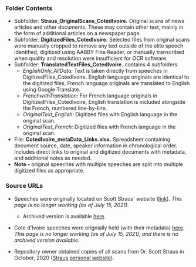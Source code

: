### Folder Contents
* Subfolder: **Straus_OriginalScans_CotedIvoire.** Original scans of news articles and other documents. These may contain other text, mainly in the form of additional articles on a newspaper page.
* Subfolder: **DigitizedFiles_CotedIvoire.** Selected files from original scans were manually cropped to remove any text outside of the elite speech identified, digitized using AABBY Fine Reader, or manually transcribed when quality and resolution were insufficient for OCR software.
* Subfolder: **TranslatedTextFiles_CotedIvoire.** contains 4 subfolders:
    * *EnglishOnly_AllData:* Text is taken directly from speeches in DigitizedFiles_CotedIvoire. English language originals are identical to the digitized files, French language originals are translated to English using Google Translate. 
    * *FrenchwithTranslation:* For French language originals in DigitizedFiles_CotedIvoire, English translation is included alongside the French, numbered line-by-line.
    * *OriginalText_English:* Digitized files with English language in the original scan.
    * *OriginalText_French:* Digitized files with French language in the original scan.
* File: **CotedIvoire_metaData_Links.xlsx.** Spreadsheet containing document source, date, speaker information in chronological order. Includes direct links to original and digitized documents with metadata, and additional notes as needed.
* **Note -** original speeches with multiple speeches are split into multiple digitized files as appropriate.

### Source URLs
* Speeches were originally located on Scott Straus' website ([link](https://faculty.polisci.wisc.edu/sstraus/african-presidential-speeches-database/)). *This page is no longer working (as of July 15, 2021).*
     * Archived version is available [here](https://web.archive.org/web/20200613062147/https://faculty.polisci.wisc.edu/sstraus/african-presidential-speeches-database/).

* Cote d'Ivoire speeches were orignially held (with their metadata) [here](https://faculty.polisci.wisc.edu/sstraus/african-presidential-speeches-database/cote-divoire-speeches/). *This page is no longer working (as of July 15, 2021), and there is no archived version available.*

* Repository owner obtained copies of all scans from Dr. Scott Straus in October, 2020 ([Straus personal website](https://sites.google.com/view/scott-straus/home)).



